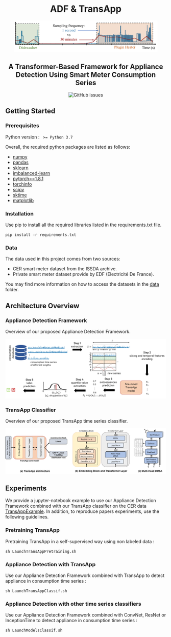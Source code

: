 <h1 align="center">ADF & TransApp</h1>

<p align="center">
    <img width="450" src="https://github.com/adrienpetralia/TransApp/blob/master/ressources/Intro.png" alt="Intro image">
</p>

<h2 align="center">A Transformer-Based Framework for Appliance Detection Using Smart Meter Consumption Series </h2>

<div align="center">
<p>
<img alt="GitHub issues" src="https://img.shields.io/github/issues/adrienpetralia/TransApp">
</p>
</div>

## Getting Started

### Prerequisites 

Python version : <code> >= Python 3.7 </code>

Overall, the required python packages are listed as follows:

<ul>
    <li><a href="https://numpy.org/">numpy</a></li>
    <li><a href="https://pandas.pydata.org/">pandas</a></li>
    <li><a href="https://scikit-learn.org/stable/">sklearn</a></li>
    <li><a href="https://imbalanced-learn.org/stable/">imbalanced-learn</a></li>
    <li><a href="https://pytorch.org/docs/1.8.1/">pytorch==1.8.1</a></li>
    <li><a href="https://pypi.org/project/torchinfo/0.0.1/">torchinfo</a></li>
    <li><a href="https://scipy.org/">scipy</a></li>
    <li><a href="http://www.sktime.net/en/latest/">sktime</a></li>
    <li><a href="https://matplotlib.org/">matplotlib</a></li>
</ul>

### Installation

Use pip to install all the required libraries listed in the requirements.txt file.

```
pip install -r requirements.txt
```

### Data
The data used in this project comes from two sources:

<ul>
  <li>CER smart meter dataset from the ISSDA archive.</li>
  <li>Private smart meter dataset provide by EDF (Electricité De France).</li>
</ul> 

You may find more information on how to access the datasets in the [data](https://github.com/adrienpetralia/TransApp/tree/main/data) folder.

## Architecture Overview

### Appliance Detection Framework
Overview of our proposed Appliance Detection Framework.
<p align="center">
    <img width="650" src="https://github.com/adrienpetralia/TransApp/blob/master/ressources/Framework.png" alt="Framework image">
</p>

### TransApp Classifier
Overview of our proposed TransApp time series classifier.
<p align="center">
    <img width="600" src="https://github.com/adrienpetralia/TransApp/blob/master/ressources/all_model.png" alt="TransAppModel image">
</p>

## Experiments

We provide a jupyter-notebook example to use our Appliance Detection Framework combined with our TransApp classifier on the CER data [TransAppExample](https://github.com/adrienpetralia/TransApp/tree/main/experiments/TransAppExample.ipynb). In addition, to reproduce papers experiments, use the following guidelines.

### Pretraining TransApp

Pretraining TransApp in a self-supervised way using non labeled data :

```
sh LaunchTransAppPretraining.sh
```

### Appliance Detection with TransApp

Use our Appliance Detection Framework combined with TransApp to detect appliance in consumption time series :

```
sh LaunchTransAppClassif.sh
```

### Appliance Detection with other time series classifiers

Use our Appliance Detection Framework combined with ConvNet, ResNet or InceptionTime to detect appliance in consumption time series :

```
sh LaunchModelsClassif.sh
```


